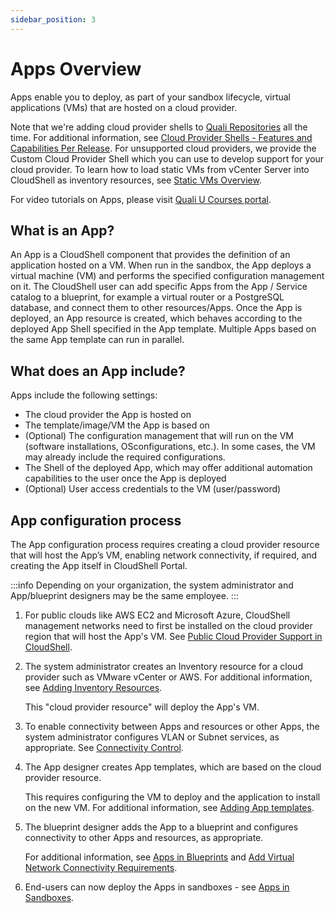 ```yaml
---
sidebar_position: 3
---
```


Apps Overview
=============

Apps enable you to deploy, as part of your sandbox lifecycle, virtual applications (VMs) that are hosted on a cloud provider.

Note that we're adding cloud provider shells to [Quali Repositories](https://github.com/orgs/QualiSystems/discussions/categories/integrations) all the time. For additional information, see [Cloud Provider Shells - Features and Capabilities Per Release](../../../Admn/Clp-capabilities.htm). For unsupported cloud providers, we provide the Custom Cloud Provider Shell which you can use to develop support for your cloud provider. To learn how to load static VMs from vCenter Server into CloudShell as inventory resources, see [Static VMs Overview](Static-VMs.htm).

For video tutorials on Apps, please visit [Quali U Courses portal](https://courses.quali.com/).

What is an App?
---------------

An App is a CloudShell component that provides the definition of an application hosted on a VM. When run in the sandbox, the App deploys a virtual machine (VM) and performs the specified configuration management on it. The CloudShell user can add specific Apps from the App / Service catalog to a blueprint, for example a virtual router or a PostgreSQL database, and connect them to other resources/Apps. Once the App is deployed, an App resource is created, which behaves according to the deployed App Shell specified in the App template. Multiple Apps based on the same App template can run in parallel.

What does an App include?
-------------------------

Apps include the following settings:

*   The cloud provider the App is hosted on
*   The template/image/VM the App is based on
*   (Optional) The configuration management that will run on the VM (software installations, OSconfigurations, etc.). In some cases, the VM may already include the required configurations.
*   The Shell of the deployed App, which may offer additional automation capabilities to the user once the App is deployed
*   (Optional) User access credentials to the VM (user/password)

App configuration process
-------------------------

The App configuration process requires creating a cloud provider resource that will host the App’s VM, enabling network connectivity, if required, and creating the App itself in CloudShell Portal.

:::info
Depending on your organization, the system administrator and App/blueprint designers may be the same employee.
:::

1.  For public clouds like AWS EC2 and Microsoft Azure, CloudShell management networks need to first be installed on the cloud provider region that will host the App's VM. See [Public Cloud Provider Support in CloudShell](../../../Admn/Prp-for-cld-prvdrs.htm).
    
2.  The system administrator creates an Inventory resource for a cloud provider such as VMware vCenter or AWS. For additional information, see [Adding Inventory Resources](../../INVN/Add-Rsrc-Tmplt.htm).
    
    This "cloud provider resource" will deploy the App's VM.
    
3.  To enable connectivity between Apps and resources or other Apps, the system administrator configures VLAN or Subnet services, as appropriate. See [Connectivity Control](../../../Admn/Cnct-Ctrl.htm).
    
4.  The App designer creates App templates, which are based on the cloud provider resource.
    
    This requires configuring the VM to deploy and the application to install on the new VM. For additional information, see [Adding App templates](../../MNG/Mng-Apps.htm#Adding).
    
5.  The blueprint designer adds the App to a blueprint and configures connectivity to other Apps and resources, as appropriate.
    
    For additional information, see [Apps in Blueprints](../App-Actns/Blprnt-Use-Apps.htm#Adding) and [Add Virtual Network Connectivity Requirements](../App-Cnct/Vir-Ntwrk-Cnct-Crt.htm).
    
6.  End-users can now deploy the Apps in sandboxes - see [Apps in Sandboxes](../App-Actns/Sndbx-Use-Apps.htm).